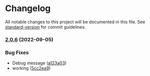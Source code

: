# Changelog

All notable changes to this project will be documented in this file. See [standard-version](https://github.com/conventional-changelog/standard-version) for commit guidelines.

### [2.0.6](/github.com/future-wd/hugo-contact-form-xhr/compare/v2.1.2...v2.0.6) (2022-09-05)


### Bug Fixes

* Debug message ([a123a03](/github.com/future-wd/hugo-contact-form-xhr/commit/a123a034490c108d94c4c2e8b286499d4c842819))
* working ([5cc2ea9](/github.com/future-wd/hugo-contact-form-xhr/commit/5cc2ea91227b5d7ee630720383bb53957e2373cc))
